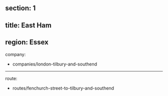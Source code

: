 section: 1
----
title: East Ham
----
region: Essex
----
company:
- companies/london-tilbury-and-southend
----
route:
- routes/fenchurch-street-to-tilbury-and-southend
